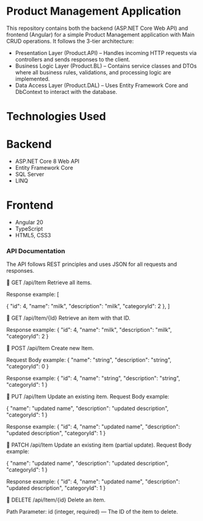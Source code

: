# Product Management Application

This repository contains both the backend (ASP.NET Core Web API) and frontend (Angular) for a simple Product Management application with Main CRUD operations.
It follows the 3-tier architecture:
- Presentation Layer (Product.API) – Handles incoming HTTP requests via controllers and sends responses to the client.
- Business Logic Layer (Product.BL) – Contains service classes and DTOs where all business rules, validations, and processing logic are implemented.
- Data Access Layer (Product.DAL) – Uses Entity Framework Core and DbContext to interact with the database.

# Technologies Used

# Backend
- ASP.NET Core 8 Web API
- Entity Framework Core
- SQL Server
- LINQ
  
# Frontend
- Angular 20
- TypeScript
- HTML5, CSS3


### API Documentation

The API follows REST principles and uses JSON for all requests and responses.

🔹 GET /api/Item
Retrieve all items.

Response example:
[

  {
    "id": 4,
    "name": "milk",
    "description": "milk",
    "categoryId": 2
  },
]

🔹 GET /api/Item/{Id}
Retrieve an item with that ID.

Response example:
  {
    "id": 4,
    "name": "milk",
    "description": "milk",
    "categoryId": 2
  }

🔹 POST /api/Item
Create new Item.

Request Body example:
{
  "name": "string",
  "description": "string",
  "categoryId": 0
}

Response example:
{
  "id": 4,
  "name": "string",
  "description": "string",
  "categoryId": 1
}

🔹 PUT /api/Item
Update an existing item.
Request Body example:

{
  "name": "updated name",
  "description": "updated description",
  "categoryId": 1
}

Response example:
{
  "id": 4,
  "name": "updated name",
  "description": "updated description",
  "categoryId": 1
}

🔹 PATCH /api/Item
Update an existing item (partial update).
Request Body example:

{
  "name": "updated name",
  "description": "updated description",
  "categoryId": 1
}

Response example:
{
  "id": 4,
  "name": "updated name",
  "description": "updated description",
  "categoryId": 1
}

🔹 DELETE /api/Item/{id}
Delete an item.

Path Parameter:
id (integer, required) — The ID of the item to delete.


